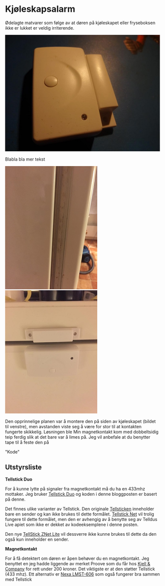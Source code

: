 <!--
author: Øyvind Malin
date: 2015-11-30


-->

Kjøleskapsalarm
============================
Ødelagte matvarer som følge av at døren på kjøleskapet eller fryseboksen ikke er lukket er veldig irriterende.

![alt text](/pictures/alarm1.jpg "")

Blabla bla mer tekst

![alt text](/pictures/alarm3.jpg "") ![alt text](/pictures/alarm2.jpg "")

Den opprinnelige planen var å montere den på siden av kjøleskapet (bildet til venstre), men avstanden viste seg å være for stor til at kontakten fungerte skikkelig. Løsningen ble
Min magnetkontakt kom med dobbeltsidig teip ferdig slik at det bare var å limes på. Jeg vil anbefale at du benytter tape til å feste den på

"Kode"

## Utstyrsliste
**Tellstick Duo**

For å kunne lytte på signaler fra magnetkontakt må du ha en 433mhz mottaker. Jeg bruker [Tellstick Duo](http://www.kjell.com/no/produkter/elektro/el-produkter/sterkstrom/usb-kontroll/telldus-tellstick-duo-p50198) og koden i denne bloggposten er basert på denne.

Det finnes ulike varianter av Tellstick. Den originale [Tellsticken](http://telldus.se/products/tellstick) inneholder bare en sender og kan ikke brukes til dette formålet. [Tellstick Net](http://telldus.se/products/tellstick_net) vil trolig fungere til dette formålet, men den er avhengig av å benytte seg av Telldus Live apiet som ikke er dekket av kodeeksemplene i denne posten.

Den nye [TellStick ZNet Lite](http://telldus.se/products/tellstick_znetlite) vil dessverre ikke kunne brukes til dette da den også kun inneholder en sender.

**Magnetkontakt**

For å få detektert om døren er åpen behøver du en magnetkontakt. Jeg benyttet en jeg hadde liggende av merket Proove som du får hos [Kjell & Company](http://www.kjell.com/no/produkter/elektro/smarte-hjem/eksterne-strombrytere/fjernkontroller-og-sendere/proove-tradlos-magnetkontakt-1-pk--p50434) for rett under 200 kroner. Det viktigste er at den støtter Tellstick (433 mhz). Ett alternativ er [Nexa LMST-606](http://www.clasohlson.com/no/Nexa-LMST-606-magnetkontakt/Pr364910000) som også fungerer bra sammen med Tellstick
